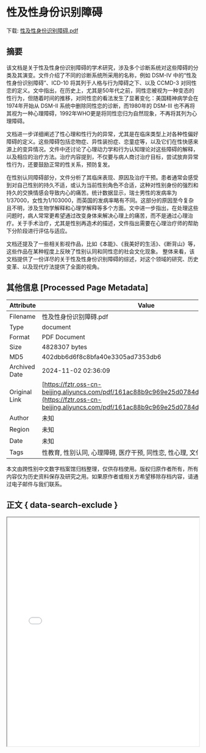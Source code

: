 # 性及性身份识别障碍

<!-- tcd_download_link -->
下载: [性及性身份识别障碍.pdf](性及性身份识别障碍.pdf)
<!-- tcd_download_link_end -->

## 摘要

<!-- tcd_abstract -->
该文档是关于性及性身份识别障碍的学术研究，涉及多个诊断系统对这些障碍的分类及其演变。文件介绍了不同的诊断系统所采用的名称，例如 DSM-IV 中的“性及性身份识别障碍”、ICD-10 将其列于人格与行为障碍之下、以及 CCMD-3 对同性恋的定义。文中指出，在历史上，尤其是50年代之前，同性恋被视为一种变态的性行为，但随着时间的推移，对同性恋的看法发生了显著变化：美国精神病学会在1974年开始从 DSM-II 系统中删除同性恋的诊断，而1980年的 DSM-III 也不再将其视为一种心理障碍，1992年WHO更是将同性恋归为自然现象，不再将其列为心理障碍。

文档进一步详细阐述了性心理和性行为的异常，尤其是在临床类型上对各种性偏好障碍的定义。这些障碍包括恋物症、异性装扮症、恋童症等，以及它们在性快感来源上的变异情况。文件中还讨论了心理动力学和行为认知理论对这些障碍的解释，以及相应的治疗方法。治疗内容提到，不仅要与病人商讨治疗目标，尝试放弃异常性行为，还要鼓励正常的性关系，预防复发。

在性别认同障碍部分，文件分析了其临床表现、原因及治疗干预。患者通常会感受到对自己性别的持久不适，或认为当前性别角色不合适，这种对性别身份的强烈和持久的交换情感会导致内心的痛苦。统计数据显示，瑞士男性的发病率为1/37000，女性为1/103000，而英国的发病率略有不同。这部分的原因至今复杂且不明，涉及生物学解释和心理学解释等多个方面。文中进一步指出，在处理这些问题时，病人常常更希望通过改变身体来解决心理上的痛苦，而不是通过心理治疗。关于手术治疗，尤其是性别再造术的描述，文件指出需要在心理治疗师的帮助下分阶段进行评估与适应。

文档还提及了一些相关影视作品，比如《本能》、《我美好的生活》、《断背山》等，这些作品在某种程度上反映了性别认同和同性恋的社会文化现象。
整体来看，该文档提供了一份详尽的关于性及性身份识别障碍的综述，对这个领域的研究、历史变革、以及现代疗法提供了全面的视角。

<!-- tcd_abstract_end -->

## 其他信息 [Processed Page Metadata]

| Attribute       | Value                                  |
|-----------------|----------------------------------------|
| Filename        | 性及性身份识别障碍.pdf                             |
| Type            | document                                 |
| Format          | PDF Document                               |
| Size            | 4828307 bytes                           |
| MD5             | 402dbb6d6f8c8bfa40e3305ad7353db6                                  |
| Archived Date   | 2024-11-02 02:36:09                             |
| Original Link   | [https://fztr.oss-cn-beijing.aliyuncs.com/pdf/161ac88b9c969e25d0784da4ec858b74.pdf](https://fztr.oss-cn-beijing.aliyuncs.com/pdf/161ac88b9c969e25d0784da4ec858b74.pdf)                         |
| Author          | 未知                               |
| Region          | 未知                               |
| Date            | 未知                                 |
| Tags            | 性教育, 性别认同, 心理障碍, 医疗干预, 同性恋, 性心理, 文化研究                                 |

本文由跨性别中文数字档案馆归档整理，仅供存档使用。版权归原作者所有，所有内容仅为历史资料保存及研究之用。如果原作者或相关方希望移除存档内容，请通过电子邮件与我们联系。

## 正文 { data-search-exclude }

<!-- tcd_main_text -->
<iframe src="../性及性身份识别障碍.pdf" width="100%" height="600px">
    <p>无法显示PDF，请下载查看。</p>
</iframe>
<!-- tcd_main_text_end -->


